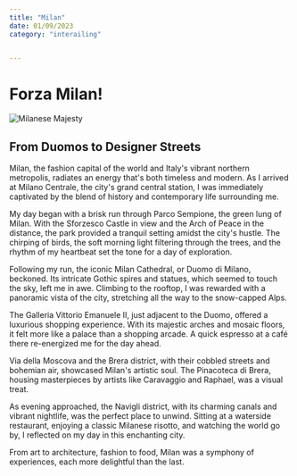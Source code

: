 ```yaml
---
title: "Milan"
date: 01/09/2023
category: "interailing"


---
```


# Forza Milan!

![Milanese Majesty](/images/milan.jpg)

## From Duomos to Designer Streets

Milan, the fashion capital of the world and Italy's vibrant northern metropolis, radiates an energy that's both timeless and modern. As I arrived at Milano Centrale, the city's grand central station, I was immediately captivated by the blend of history and contemporary life surrounding me.

My day began with a brisk run through Parco Sempione, the green lung of Milan. With the Sforzesco Castle in view and the Arch of Peace in the distance, the park provided a tranquil setting amidst the city's hustle. The chirping of birds, the soft morning light filtering through the trees, and the rhythm of my heartbeat set the tone for a day of exploration.

Following my run, the iconic Milan Cathedral, or Duomo di Milano, beckoned. Its intricate Gothic spires and statues, which seemed to touch the sky, left me in awe. Climbing to the rooftop, I was rewarded with a panoramic vista of the city, stretching all the way to the snow-capped Alps.

The Galleria Vittorio Emanuele II, just adjacent to the Duomo, offered a luxurious shopping experience. With its majestic arches and mosaic floors, it felt more like a palace than a shopping arcade. A quick espresso at a café there re-energized me for the day ahead.

Via della Moscova and the Brera district, with their cobbled streets and bohemian air, showcased Milan's artistic soul. The Pinacoteca di Brera, housing masterpieces by artists like Caravaggio and Raphael, was a visual treat.

As evening approached, the Navigli district, with its charming canals and vibrant nightlife, was the perfect place to unwind. Sitting at a waterside restaurant, enjoying a classic Milanese risotto, and watching the world go by, I reflected on my day in this enchanting city.

From art to architecture, fashion to food, Milan was a symphony of experiences, each more delightful than the last.
